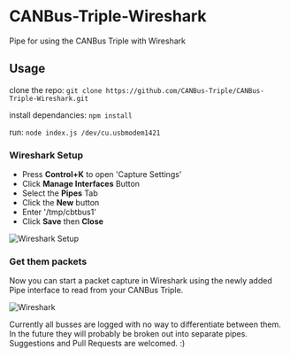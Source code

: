 # CANBus-Triple-Wireshark
Pipe for using the CANBus Triple with Wireshark

## Usage

clone the repo:
``git clone https://github.com/CANBus-Triple/CANBus-Triple-Wireshark.git``

install dependancies: ``npm install``

run: ``node index.js /dev/cu.usbmodem1421``

### Wireshark Setup

* Press **Control+K** to open 'Capture Settings'
* Click **Manage Interfaces** Button 
* Select the **Pipes** Tab
* Click the **New** button
* Enter '/tmp/cbtbus1' 
* Click **Save** then **Close**

![Wireshark Setup](http://res.cloudinary.com/ddbgan4vk/image/upload/c_scale,w_720/v1428254840/ws-adapter-cfg_nckv0a.png)

### Get them packets

Now you can start a packet capture in Wireshark using the newly added Pipe interface to read from your CANBus Triple.

![Wireshark](http://res.cloudinary.com/ddbgan4vk/image/upload/c_scale,w_720/v1428254722/ws-adapter_xlmx3a.png)

Currently all busses are logged with no way to differentiate between them. In the future they will probably be broken out into separate pipes. Suggestions and Pull Requests are welcomed. :)